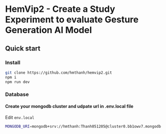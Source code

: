 # HemVip2 - Create a Study Experiment to evaluate Gesture Generation AI Model

## Quick start

### Install

```bash
git clone https://github.com/hmthanh/hemvip2.git
npm i
npm run dev
```

### Database

#### Create your mongodb cluster and udpate url in .env.local file

Edit `env.local`

```bash
MONGODB_URI=mongodb+srv://hmthanh:Thanh051205@cluster0.bb1owv7.mongodb.net/
```
